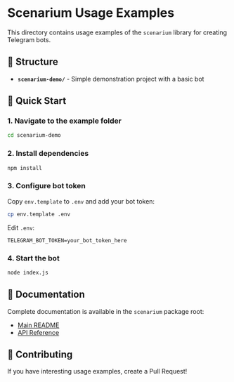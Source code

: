 # Scenarium Usage Examples

This directory contains usage examples of the `scenarium` library for creating Telegram bots.

## 📁 Structure

- **`scenarium-demo/`** - Simple demonstration project with a basic bot

## 🚀 Quick Start

### 1. Navigate to the example folder
```bash
cd scenarium-demo
```

### 2. Install dependencies
```bash
npm install
```

### 3. Configure bot token
Copy `env.template` to `.env` and add your bot token:
```bash
cp env.template .env
```

Edit `.env`:
```
TELEGRAM_BOT_TOKEN=your_bot_token_here
```

### 4. Start the bot
```bash
node index.js
```

## 📖 Documentation

Complete documentation is available in the `scenarium` package root:
- [Main README](../README.md)
- [API Reference](../docs/)

## 🤝 Contributing

If you have interesting usage examples, create a Pull Request!
